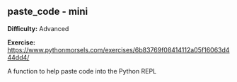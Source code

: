 ## paste_code - mini

**Difficulty:** Advanced

**Exercise:** https://www.pythonmorsels.com/exercises/6b83769f08414112a05f16063d444dd4/

A function to help paste code into the Python REPL
    